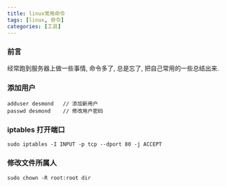 ```yaml
---
title: linux常用命令
tags: [linux, 命令]
categories: [工具]
---
```


### 前言
经常跑到服务器上做一些事情, 命令多了, 总是忘了, 把自己常用的一些总结出来.
<!--more-->
### 添加用户
```
adduser desmond   // 添加新用户
passwd desmond    // 修改用户密码
```

### iptables 打开端口
```
sudo iptables -I INPUT -p tcp --dport 80 -j ACCEPT
```

### 修改文件所属人
```
sudo chown -R root:root dir
```
